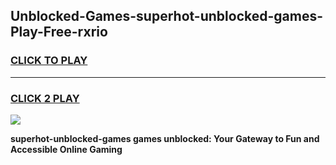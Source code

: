 
## Unblocked-Games-superhot-unblocked-games-Play-Free-rxrio
<h3>
<a href="https://premium76.site?title=superhot-unblocked-games&ref=23A">CLICK TO PLAY</a></h3>
<hr>

<h3>
<a href="https://premium76.site?title=superhot-unblocked-games&ref=23A">CLICK 2 PLAY</a>
  
</h3>

<a href="https://premium76.site?title=superhot-unblocked-games&ref=23A"><img src="https://clearcache.store/games.png"></a>


**superhot-unblocked-games games unblocked: Your Gateway to Fun and Accessible Online Gaming**
